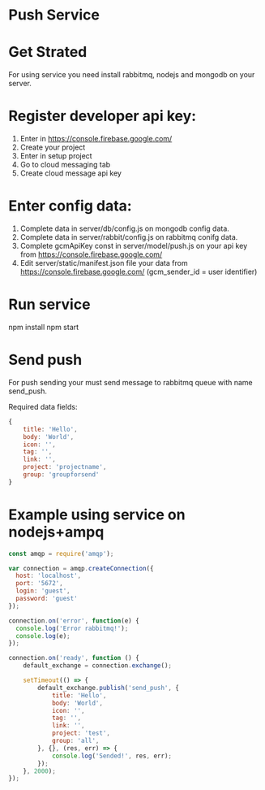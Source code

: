 # Push Service

# Get Strated

For using service you need install rabbitmq, nodejs and mongodb on your server.

# Register developer api key:

1. Enter in https://console.firebase.google.com/
2. Create your project
3. Enter in setup project
4. Go to cloud messaging tab
5. Create cloud message api key

# Enter config data:

1. Complete data in server/db/config.js on mongodb config data.
2. Complete data in server/rabbit/config.js on rabbitmq conifg data.
3. Complete gcmApiKey const in server/model/push.js on your api key from https://console.firebase.google.com/
4. Edit server/static/manifest.json file your data from https://console.firebase.google.com/ (gcm_sender_id = user identifier)

# Run service

npm install
npm start

# Send push

For push sending your must send message to rabbitmq queue with name send_push.

Required data fields:

```javascript
{
	title: 'Hello',
    body: 'World',
    icon: '',
    tag: '',
    link: '',
    project: 'projectname',
    group: 'groupforsend'
}
```


# Example using service on nodejs+ampq

```javascript
const amqp = require('amqp');

var connection = amqp.createConnection({
  host: 'localhost',
  port: '5672',
  login: 'guest',
  password: 'guest'
});

connection.on('error', function(e) {
  console.log('Error rabbitmq!');
  console.log(e);
});

connection.on('ready', function () {
	default_exchange = connection.exchange();

	setTimeout(() => {
		default_exchange.publish('send_push', {
			title: 'Hello',
    	    body: 'World',
    	    icon: '',
    	    tag: '',
    	    link: '',
    	    project: 'test',
    	    group: 'all',
		}, {}, (res, err) => {
			console.log('Sended!', res, err);
		});
	}, 2000);
});
```